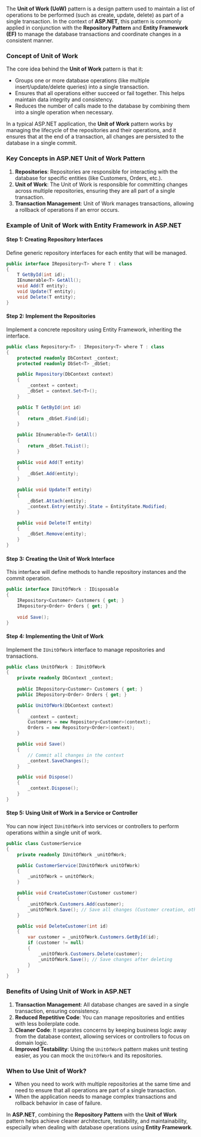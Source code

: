 The **Unit of Work (UoW)** pattern is a design pattern used to maintain a list of operations to be performed (such as create, update, delete) as part of a single transaction. In the context of **ASP.NET**, this pattern is commonly applied in conjunction with the **Repository Pattern** and **Entity Framework (EF)** to manage the database transactions and coordinate changes in a consistent manner.

### **Concept of Unit of Work**
The core idea behind the **Unit of Work** pattern is that it:
- Groups one or more database operations (like multiple insert/update/delete queries) into a single transaction.
- Ensures that all operations either succeed or fail together. This helps maintain data integrity and consistency.
- Reduces the number of calls made to the database by combining them into a single operation when necessary.
  
In a typical ASP.NET application, the **Unit of Work** pattern works by managing the lifecycle of the repositories and their operations, and it ensures that at the end of a transaction, all changes are persisted to the database in a single commit.

### **Key Concepts in ASP.NET Unit of Work Pattern**
1. **Repositories**: Repositories are responsible for interacting with the database for specific entities (like Customers, Orders, etc.).
2. **Unit of Work**: The Unit of Work is responsible for committing changes across multiple repositories, ensuring they are all part of a single transaction.
3. **Transaction Management**: Unit of Work manages transactions, allowing a rollback of operations if an error occurs.

### **Example of Unit of Work with Entity Framework in ASP.NET**

#### **Step 1: Creating Repository Interfaces**
Define generic repository interfaces for each entity that will be managed.
```csharp
public interface IRepository<T> where T : class
{
    T GetById(int id);
    IEnumerable<T> GetAll();
    void Add(T entity);
    void Update(T entity);
    void Delete(T entity);
}
```

#### **Step 2: Implement the Repositories**
Implement a concrete repository using Entity Framework, inheriting the interface.
```csharp
public class Repository<T> : IRepository<T> where T : class
{
    protected readonly DbContext _context;
    protected readonly DbSet<T> _dbSet;

    public Repository(DbContext context)
    {
        _context = context;
        _dbSet = context.Set<T>();
    }

    public T GetById(int id)
    {
        return _dbSet.Find(id);
    }

    public IEnumerable<T> GetAll()
    {
        return _dbSet.ToList();
    }

    public void Add(T entity)
    {
        _dbSet.Add(entity);
    }

    public void Update(T entity)
    {
        _dbSet.Attach(entity);
        _context.Entry(entity).State = EntityState.Modified;
    }

    public void Delete(T entity)
    {
        _dbSet.Remove(entity);
    }
}
```

#### **Step 3: Creating the Unit of Work Interface**
This interface will define methods to handle repository instances and the commit operation.
```csharp
public interface IUnitOfWork : IDisposable
{
    IRepository<Customer> Customers { get; }
    IRepository<Order> Orders { get; }
    
    void Save();
}
```

#### **Step 4: Implementing the Unit of Work**
Implement the `IUnitOfWork` interface to manage repositories and transactions.
```csharp
public class UnitOfWork : IUnitOfWork
{
    private readonly DbContext _context;
    
    public IRepository<Customer> Customers { get; }
    public IRepository<Order> Orders { get; }

    public UnitOfWork(DbContext context)
    {
        _context = context;
        Customers = new Repository<Customer>(context);
        Orders = new Repository<Order>(context);
    }

    public void Save()
    {
        // Commit all changes in the context
        _context.SaveChanges();
    }

    public void Dispose()
    {
        _context.Dispose();
    }
}
```

#### **Step 5: Using Unit of Work in a Service or Controller**
You can now inject `IUnitOfWork` into services or controllers to perform operations within a single unit of work.
```csharp
public class CustomerService
{
    private readonly IUnitOfWork _unitOfWork;

    public CustomerService(IUnitOfWork unitOfWork)
    {
        _unitOfWork = unitOfWork;
    }

    public void CreateCustomer(Customer customer)
    {
        _unitOfWork.Customers.Add(customer);
        _unitOfWork.Save(); // Save all changes (Customer creation, other potential operations)
    }

    public void DeleteCustomer(int id)
    {
        var customer = _unitOfWork.Customers.GetById(id);
        if (customer != null)
        {
            _unitOfWork.Customers.Delete(customer);
            _unitOfWork.Save(); // Save changes after deleting
        }
    }
}
```

### **Benefits of Using Unit of Work in ASP.NET**
1. **Transaction Management**: All database changes are saved in a single transaction, ensuring consistency.
2. **Reduced Repetitive Code**: You can manage repositories and entities with less boilerplate code.
3. **Cleaner Code**: It separates concerns by keeping business logic away from the database context, allowing services or controllers to focus on domain logic.
4. **Improved Testability**: Using the `UnitOfWork` pattern makes unit testing easier, as you can mock the `UnitOfWork` and its repositories.

### **When to Use Unit of Work?**
- When you need to work with multiple repositories at the same time and need to ensure that all operations are part of a single transaction.
- When the application needs to manage complex transactions and rollback behavior in case of failure.

In **ASP.NET**, combining the **Repository Pattern** with the **Unit of Work** pattern helps achieve cleaner architecture, testability, and maintainability, especially when dealing with database operations using **Entity Framework**.